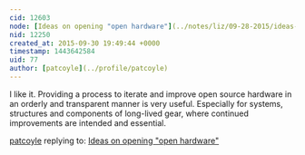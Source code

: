 ```yaml
---
cid: 12603
node: [Ideas on opening "open hardware"](../notes/liz/09-28-2015/ideas-on-opening-open-hardware)
nid: 12250
created_at: 2015-09-30 19:49:44 +0000
timestamp: 1443642584
uid: 77
author: [patcoyle](../profile/patcoyle)
---
```


I like it. Providing a process to iterate and improve open source hardware in an orderly and transparent manner is very useful. Especially for systems, structures and components of long-lived gear, where continued improvements are intended and essential.

[patcoyle](../profile/patcoyle) replying to: [Ideas on opening "open hardware"](../notes/liz/09-28-2015/ideas-on-opening-open-hardware)

